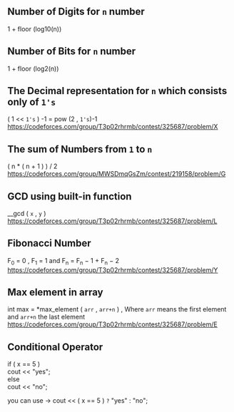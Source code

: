 ## Number of Digits for `n` number
1 + floor (log10(n))

## Number of Bits for `n` number
1 + floor (log2(n))

## The Decimal representation for `n`  which consists only of `1's`
 ( 1 << `1's` ) -1 = pow (2 , `1's`)-1  
 https://codeforces.com/group/T3p02rhrmb/contest/325687/problem/X  
 
 ## The sum of Numbers from `1` to `n`
 ( n * ( n + 1 ) ) / 2  
 https://codeforces.com/group/MWSDmqGsZm/contest/219158/problem/G

## GCD using built-in function
__gcd ( `x` ,  `y` )   
https://codeforces.com/group/T3p02rhrmb/contest/325687/problem/L

## Fibonacci Number
F<sub>0</sub> = 0 , F<sub>1</sub> = 1  and F<sub>n</sub> = F<sub>n</sub> − 1 + F<sub>n</sub> − 2   
https://codeforces.com/group/T3p02rhrmb/contest/325687/problem/Y

## Max element in array
 int max = *max_element ( `arr` , `arr+n` )  , Where `arr` means the first element and `arr+n` the last element  
 https://codeforces.com/group/T3p02rhrmb/contest/325687/problem/E  
 
 ## Conditional Operator
 if ( x == 5 )  
      cout << "yes";  
  else  
      cout << "no"; 
     
  you can use &rarr; cout << ( x == 5 ) `?` "yes" : "no";   
 
 
 

